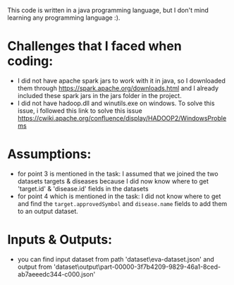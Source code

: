 This code is written in a java programming language, but I don't mind learning any programming language :).

# Challenges that I faced when coding:
- I did not have apache spark jars to work with it in java, so I downloaded them through https://spark.apache.org/downloads.html and I already included these spark jars in the jars folder in the project.
- I did not have hadoop.dll and winutils.exe on windows. To solve this issue, i followed this link to solve this issue https://cwiki.apache.org/confluence/display/HADOOP2/WindowsProblems

# Assumptions:
- for point 3 is mentioned in the task: I assumed that we joined the two datasets targets & diseases because I did now know where to get 'target.id' &  'disease.id' fields in the datasets
- for point 4 which is mentioned in the task: I did not know where to get and find the `target.approvedSymbol` and `disease.name` fields to add them to an output dataset.

# Inputs & Outputs:
- you can find input dataset from path 'dataset\eva-dataset.json' and output from 'dataset\output\part-00000-3f7b4209-9829-46a1-8ced-ab7aeeedc344-c000.json'
